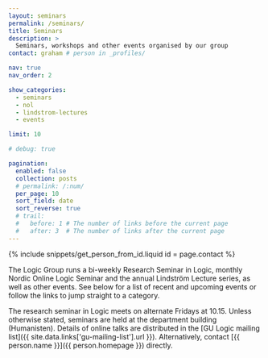 ```yaml
---
layout: seminars
permalink: /seminars/
title: Seminars
description: >
  Seminars, workshops and other events organised by our group
contact: graham # person in _profiles/

nav: true
nav_order: 2

show_categories:
  - seminars
  - nol
  - lindstrom-lectures
  - events

limit: 10

# debug: true

pagination:
  enabled: false
  collection: posts
  # permalink: /:num/
  per_page: 10
  sort_field: date
  sort_reverse: true
  # trail:
  #   before: 1 # The number of links before the current page
  #   after: 3  # The number of links after the current page
---
```


{% include snippets/get_person_from_id.liquid 
  id = page.contact
%}

The Logic Group runs a bi-weekly Research Seminar in Logic, monthly Nordic Online Logic Seminar and the annual Lindström Lecture series, as well as other events.
 See below for a list of recent and upcoming events or follow the links to jump straight to a category.

The research seminar in Logic meets on alternate Fridays at 10.15.
Unless otherwise stated, seminars are held at the department building (Humanisten). 
Details of online talks are distributed in the [GU Logic mailing list]({{ site.data.links['gu-mailing-list'].url }}). Alternatively, contact [{{ person.name }}]({{ person.homepage }}) directly.
